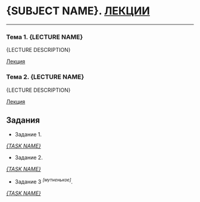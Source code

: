 # {SUBJECT NAME}. [ЛЕКЦИИ](https://tgjmjgj.github.io/reveal-template/dist/index.html "Лекции")

***

### Тема 1. {LECTURE NAME}

{LECTURE DESCRIPTION}

[Лекция](https://tgjmjgj.github.io/reveal-template/dist/lecture/1_lect_name/index.html "Лекция")

### Тема 2. {LECTURE NAME}

{LECTURE DESCRIPTION}

[Лекция](https://tgjmjgj.github.io/reveal-template/dist/lecture/2_lect_name/index.html "Лекция")

## Задания

* Задание 1.

[*{TASK NAME}*](https://tgjmjgj.github.io/reveal-template/dist/task/task_1/task_1.pdf "{TASK NAME}")

* Задание 2.

[*{TASK NAME}*](https://tgjmjgj.github.io/reveal-template/dist/task/task_2/task_2.pdf "{TASK NAME}")

* Задание 3 <sup>*[мутненькое]*</sup>.

[*{TASK NAME}*](https://tgjmjgj.github.io/reveal-template/dist/task/task_3/task_3.pdf "{TASK NAME}")
